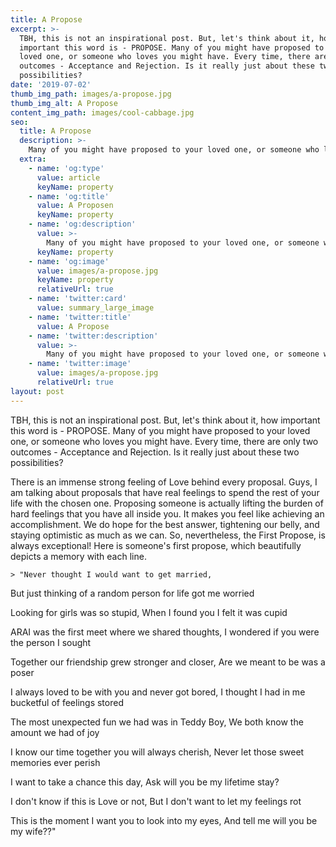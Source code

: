 ```yaml
---
title: A Propose
excerpt: >-
  TBH, this is not an inspirational post. But, let's think about it, how
  important this word is - PROPOSE. Many of you might have proposed to your
  loved one, or someone who loves you might have. Every time, there are only two
  outcomes - Acceptance and Rejection. Is it really just about these two
  possibilities?
date: '2019-07-02'
thumb_img_path: images/a-propose.jpg
thumb_img_alt: A Propose
content_img_path: images/cool-cabbage.jpg
seo:
  title: A Propose
  description: >-
    Many of you might have proposed to your loved one, or someone who loves you might have.
  extra:
    - name: 'og:type'
      value: article
      keyName: property
    - name: 'og:title'
      value: A Proposen
      keyName: property
    - name: 'og:description'
      value: >-
        Many of you might have proposed to your loved one, or someone who loves you might have.
      keyName: property
    - name: 'og:image'
      value: images/a-propose.jpg
      keyName: property
      relativeUrl: true
    - name: 'twitter:card'
      value: summary_large_image
    - name: 'twitter:title'
      value: A Propose
    - name: 'twitter:description'
      value: >-
        Many of you might have proposed to your loved one, or someone who loves you might have.
    - name: 'twitter:image'
      value: images/a-propose.jpg
      relativeUrl: true
layout: post
---
```

TBH, this is not an inspirational post. But, let's think about it, how important this word is - PROPOSE. Many of you might have proposed to your loved one, or someone who loves you might have. Every time, there are only two outcomes - Acceptance and Rejection. Is it really just about these two possibilities?

There is an immense strong feeling of Love behind every proposal. Guys, I am talking about proposals that have real feelings to spend the rest of your life with the chosen one. Proposing someone is actually lifting the burden of hard feelings that you have all inside you. It makes you feel like achieving an accomplishment. We do hope for the best answer, tightening our belly, and staying optimistic as much as we can. So, nevertheless, the First Propose, is always exceptional!
Here is someone's first propose, which beautifully depicts a memory with each line.

    > "Never thought I would want to get married,
But just thinking of a random person for life got me worried

Looking for girls was so stupid,
When I found you I felt it was cupid

ARAI was the first meet where we shared thoughts,
I wondered if you were the person I sought

Together our friendship grew stronger and closer,
Are we meant to be was a poser

I always loved to be with you and never got bored,
I thought I had in me bucketful of feelings stored

The most unexpected fun we had was in Teddy Boy,
We both know the amount we had of joy

I know our time together you will always cherish,
Never let those sweet memories ever perish

I want to take a chance this day,
Ask will you be my lifetime stay?

I don't know if this is Love or not,
But I don't want to let my feelings rot

This is the moment I want you to look into my eyes,
And tell me will you be my wife??"